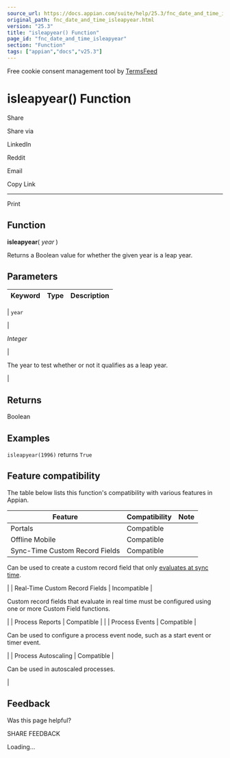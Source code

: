 ```yaml
---
source_url: https://docs.appian.com/suite/help/25.3/fnc_date_and_time_isleapyear.html
original_path: fnc_date_and_time_isleapyear.html
version: "25.3"
title: "isleapyear() Function"
page_id: "fnc_date_and_time_isleapyear"
section: "Function"
tags: ["appian","docs","v25.3"]
---
```



Free cookie consent management tool by [TermsFeed](https://www.termsfeed.com/)

# isleapyear() Function

Share

Share via

LinkedIn

Reddit

Email

Copy Link

* * *

Print

## Function

**isleapyear**( _year_ )

Returns a Boolean value for whether the given year is a leap year.

## Parameters

| Keyword | Type | Description |
| --- | --- | --- |
|
`year`

 |

_Integer_

 |

The year to test whether or not it qualifies as a leap year.

 |

## Returns

Boolean

## Examples

`isleapyear(1996)` returns `True`

## Feature compatibility

The table below lists this function's compatibility with various features in Appian.

| Feature | Compatibility | Note |
| --- | --- | --- |
| Portals | Compatible |  |
| Offline Mobile | Compatible |  |
| Sync-Time Custom Record Fields | Compatible |
Can be used to create a custom record field that only [evaluates at sync time](custom-record-fields.html#prodlink-sync-time-evaluations).

 |
| Real-Time Custom Record Fields | Incompatible |

Custom record fields that evaluate in real time must be configured using one or more Custom Field functions.

 |
| Process Reports | Compatible |  |
| Process Events | Compatible |

Can be used to configure a process event node, such as a start event or timer event.

 |
| Process Autoscaling | Compatible |

Can be used in autoscaled processes.

 |

## Feedback

Was this page helpful?

SHARE FEEDBACK

Loading...